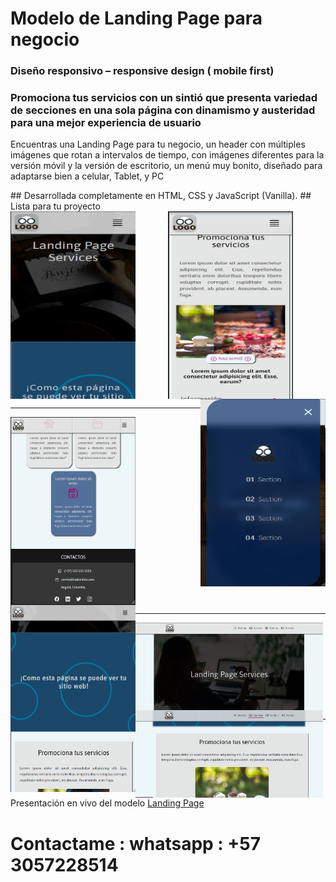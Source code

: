 # Modelo de Landing Page para negocio

### Diseño responsivo – responsive design ( mobile first)

### Promociona tus servicios con un sintió que presenta variedad de secciones en una sola página con dinamismo y austeridad para una mejor experiencia de usuario

<p>Encuentras una Landing Page para tu negocio,  un header con múltiples imágenes que rotan a intervalos de tiempo, con imágenes diferentes para la versión móvil y la versión de escritorio, un menú muy bonito, diseñado para adaptarse bien a celular,  Tablet, y PC </p>
## Desarrollada completamente en HTML, CSS y JavaScript (Vanilla). 
## Lista para tu proyecto 
<div align="center">
<img align="left" src="https://github.com/deviacode/simplelanding/blob/master/docs/assets/screenshots/mobile.png" height="300"width="200"/>
<img align="center" src="https://github.com/deviacode/simplelanding/blob/master/docs/assets/screenshots/mobile1.png" height="300"width="200"/>
<img align="right" src="https://github.com/deviacode/simplelanding/blob/master/docs/assets/screenshots/navMobile.png" height="300" width="200"/>
</div> 
<hr>
<div>
<img align="center" src="https://github.com/deviacode/simplelanding/blob/master/docs/assets/screenshots/tablet.png" height="300" width="200"/>
<img align="left" src="https://github.com/deviacode/simplelanding/blob/master/docs/assets/screenshots/tablet1.png" height="300" width="200"/>
</div> 
<hr>
<div>
<img align="center" src="https://github.com/deviacode/simplelanding/blob/master/docs/assets/screenshots/desktop.png" width="300"/>
<img align="left" src="https://github.com/deviacode/simplelanding/blob/master/docs/assets/screenshots/desktop1.png" width="300"/>
</div>
<hr> 
 Presentación en vivo del modelo <a href="https://deviacode.github.io/simplelanding/">Landing Page</a>

# Contactame : whatsapp : +57 3057228514
